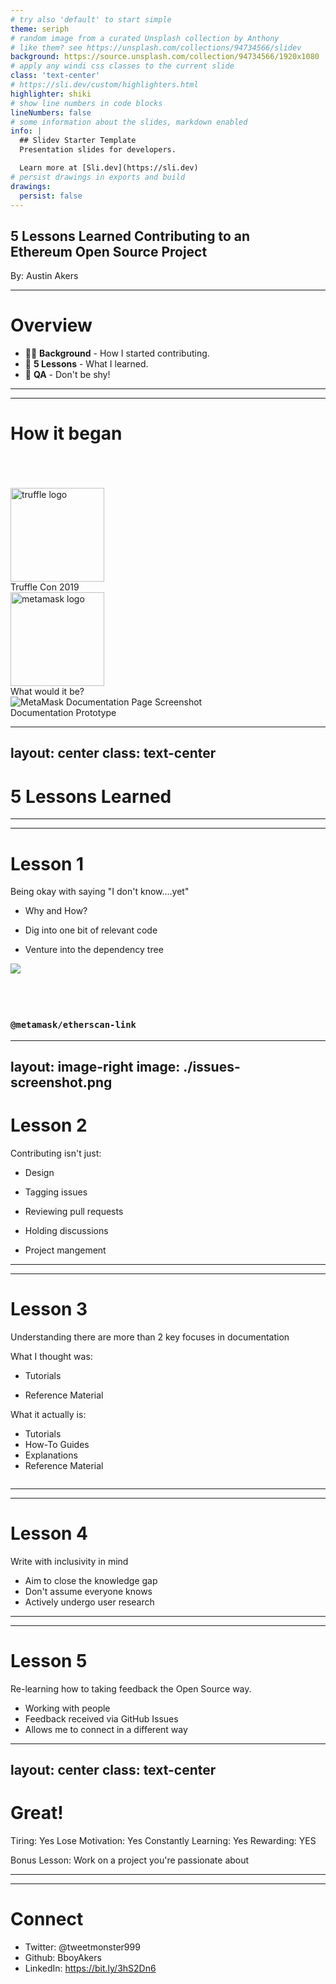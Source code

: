 ```yaml
---
# try also 'default' to start simple
theme: seriph
# random image from a curated Unsplash collection by Anthony
# like them? see https://unsplash.com/collections/94734566/slidev
background: https://source.unsplash.com/collection/94734566/1920x1080
# apply any windi css classes to the current slide
class: 'text-center'
# https://sli.dev/custom/highlighters.html
highlighter: shiki
# show line numbers in code blocks
lineNumbers: false
# some information about the slides, markdown enabled
info: |
  ## Slidev Starter Template
  Presentation slides for developers.

  Learn more at [Sli.dev](https://sli.dev)
# persist drawings in exports and build
drawings:
  persist: false
---
```


## 5 Lessons Learned Contributing to an <br> Ethereum Open Source Project

By: Austin Akers

<!--
The last comment block of each slide will be treated as slide notes. It will be visible and editable in Presenter Mode along with the slide. [Read more in the docs](https://sli.dev/guide/syntax.html#notes)
-->

---

# Overview

- 🧑‍💻 **Background** - How I started contributing.
- 📝 **5 Lessons** - What I learned.
- 📝 **QA** - Don't be shy!



---
<!--picture journey for How it began  -->
---
# How it began

<br>
<br>
<br>
<div grid="~ cols-3 gap-2" m="-t-2">

<div v-click="1">
<img src="/truffle-logo.png" style="height: 150px" alt="truffle logo" />
<br>
Truffle Con 2019
</div>

<div v-click="2">
<img src="/metamask-logo.png" style="height: 150px" alt="metamask logo">
<br>
What would it be?
</div>

<div v-click="3" class="text-center">
<img src="/MMDocsProto.png" alt="MetaMask Documentation Page Screenshot">
<br>
Documentation Prototype
</div>


</div>


---
layout: center
class: text-center
---

# 5 Lessons Learned

---
---

# Lesson 1

Being okay with saying "I don't know....yet"

<div grid="~ cols-2 gap-4">
<div>

<div v-click="1">

<!-- - EIP-3091 for `@metamask/etherscan-link` -->
- Why and How?

</div>

<div v-click="2">

- Dig into one bit of relevant code

</div>

<div v-click="3">

- Venture into the dependency tree

</div>

</div>


<div>

<div v-click="2">

<img src="/1st-issue.png">

</div>

<br>
<br>
<br>

<div v-click="3">

### `@metamask/etherscan-link`

</div>

</div>

</div>


---
layout: image-right
image: ./issues-screenshot.png
---

# Lesson 2

<!-- X's on things coding related and check on things that is more non-technical -->
<!-- Contributing -->

<!-- Contributing isn't just:
- Writing code
- Merging Pull Requests -->

Contributing isn't just:
<div v-click="1">

- Design

</div>


<div v-click="2">

- Tagging issues

</div>


<div v-click="3">

- Reviewing pull requests

</div>

<div v-click="4">

- Holding discussions

</div>

<div v-click="5">

- Project mangement

</div>

---
---

# Lesson 3

Understanding there are more than 2 key focuses in documentation


<div grid="~ cols-2 gap-4">
<div>

What I thought was:
<div v-click="1">

- Tutorials

</div>

- Reference Material

What it actually is:
- Tutorials
- How-To Guides
- Explanations
- Reference Material

</div>
<div>



<img src="/diataxis-graph.png" alt="">

</div>
</div>


---
---

# Lesson 4

Write with inclusivity in mind

<div grid="~ cols-2 gap-4">
<div>

- Aim to close the knowledge gap
- Don't assume everyone knows
- Actively undergo user research


</div>
<div>


</div>
</div>


---
---

# Lesson 5

Re-learning how to taking feedback the Open Source way.

- Working with people
- Feedback received via GitHub Issues
- Allows me to connect in a different way


<div grid="~ cols-2 gap-4">
<div>



</div>
<div>


</div>
</div>


---
layout: center
class: text-center
---

# Great!

Tiring: Yes
Lose Motivation: Yes
Constantly Learning: Yes
Rewarding: YES

Bonus Lesson:
Work on a project you're passionate about

---
---

# Connect

- Twitter: @tweetmonster999
- Github: BboyAkers
- LinkedIn: https://bit.ly/3hS2Dn6
